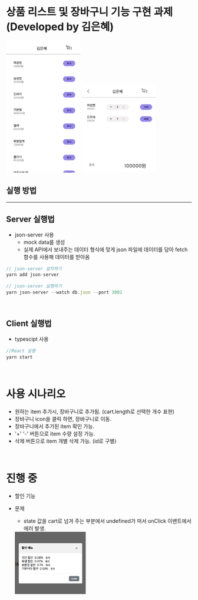 # 상품 리스트 및 장바구니 기능 구현 과제 (Developed by 김은혜)

<img src = "./client/public/image/%EC%8A%A4%ED%81%AC%EB%A6%B0%EC%83%B7%202022-10-24%20%EC%98%A4%EC%A0%84%205.12.29.png" width= "40%" height="40%">
<img src ="./client/public/image/%EC%8A%A4%ED%81%AC%EB%A6%B0%EC%83%B7%202022-10-24%20%EC%98%A4%EC%A0%84%205.13.08.png"width= "40%" height="40%">

</br>

## 실행 방법

---

## Server 실행법 <br>

- json-server 사용
  - mock data를 생성
  - 실제 API에서 보내주는 데이터 형식에 맞게 json 파일에 데이터를 담아 fetch 함수를 사용해 데이터를 받아옴

```javascript
// json-server 설치하기
yarn add json-server
```

```javascript
// json-server 실행하기
yarn json-server --watch db.json --port 3001
```

<br/>

## Client 실행법 <br/>

- typescipt 사용

```javascript
//React 실행
yarn start
```

<br/>

# 사용 시나리오

- 원하는 item 추가시, 장바구니로 추가됨. (cart.length로 선택한 개수 표현)
- 장바구니 icon을 클릭 하면, 장바구니로 이동.
- 장바구니에서 추가된 item 확인 가능.
- '+' '-' 버튼으로 item 수량 설정 가능.
- 삭제 버튼으로 item 개별 삭제 가능. (id로 구별)

<br/>

# 진행 중

- 할인 기능
- 문제

  - state 값을 cart로 넘겨 주는 부분에서 undefined가 떠서 onClick 이밴트에서 에러 발생.

  <img src = "./client/public/image/%EC%8A%A4%ED%81%AC%EB%A6%B0%EC%83%B7%202022-10-24%20%EC%98%A4%EC%A0%84%205.17.13.png" width= "40%" height="40%">
